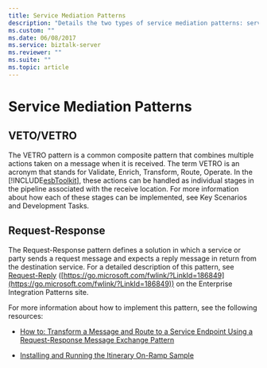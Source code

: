 ```yaml
---
title: Service Mediation Patterns
description: "Details the two types of service mediation patterns: service mediation patterns and request-response patterns."
ms.custom: ""
ms.date: 06/08/2017
ms.service: biztalk-server
ms.reviewer: ""
ms.suite: ""
ms.topic: article
---
```

# Service Mediation Patterns

## VETO/VETRO

 The VETRO pattern is a common composite pattern that combines multiple actions taken on a message when it is received. The term VETRO is an acronym that stands for Validate, Enrich, Transform, Route, Operate. In the [!INCLUDE[esbToolkit](../includes/esbtoolkit-md.md)], these actions can be handled as individual stages in the pipeline associated with the receive location. For more information about how each of these stages can be implemented, see Key Scenarios and Development Tasks.

## Request-Response

 The Request-Response pattern defines a solution in which a service or party sends a request message and expects a reply message in return from the destination service. For a detailed description of this pattern, see [Request-Reply](https://go.microsoft.com/fwlink/?LinkId=186849) ([https://go.microsoft.com/fwlink/?LinkId=186849](https://go.microsoft.com/fwlink/?LinkId=186849)) on the Enterprise Integration Patterns site.

 For more information about how to implement this pattern, see the following resources:

-   [How to: Transform a Message and Route to a Service Endpoint Using a Request-Response Message Exchange Pattern](../esb-toolkit/transform-message-and-route-to-service-endpoint-using-request-response-message.md)

-   [Installing and Running the Itinerary On-Ramp Sample](../esb-toolkit/installing-and-running-the-itinerary-on-ramp-sample.md)